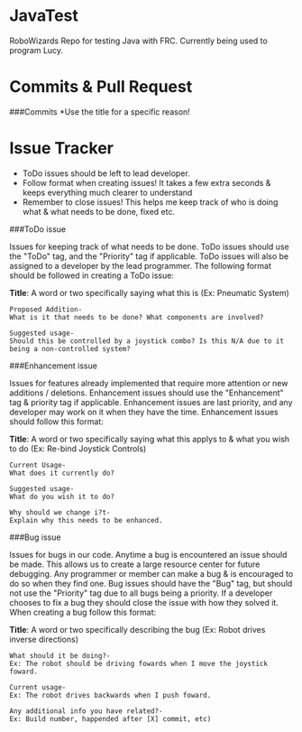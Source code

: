 JavaTest
========
RoboWizards Repo for testing Java with FRC. Currently being used to program Lucy.


Commits & Pull Request
========
###Commits
*Use the title for a specific reason! 


Issue Tracker
========
* ToDo issues should be left to lead developer.
* Follow format when creating issues! It takes a few extra seconds & keeps everything much clearer to understand
* Remember to close issues! This helps me keep track of who is doing what & what needs to be done, fixed etc.

###ToDo issue

Issues for keeping track of what needs to be done. ToDo issues should use the "ToDo" tag, and the "Priority" tag if applicable. ToDo issues will also be assigned to a developer by the lead programmer. The following format should be followed in creating a ToDo issue:

**Title**: A word or two specifically saying what this is (Ex: Pneumatic System)
```
Proposed Addition-
What is it that needs to be done? What components are involved?

Suggested usage-
Should this be controlled by a joystick combo? Is this N/A due to it being a non-controlled system?
```

###Enhancement issue

Issues for features already implemented that require more attention or new additions / deletions. Enhancement issues should use the "Enhancement" tag & priority tag if applicable. Enhancement issues are last priority, and any developer may work on it when they have the time. Enhancement issues should follow this format: 

**Title**: A word or two specifically saying what this applys to & what you wish to do (Ex: Re-bind Joystick Controls)
```
Current Usage-
What does it currently do?

Suggested usage-
What do you wish it to do?

Why should we change i?t-
Explain why this needs to be enhanced.
```

###Bug issue

Issues for bugs in our code. Anytime a bug is encountered an issue should be made. This allows us to create a large resource center for future debugging. Any programmer or member can make a bug & is encouraged to do so when they find one. Bug issues should have the "Bug" tag, but should not use the "Priority" tag due to all bugs being a priority. If a developer chooses to fix a bug they should close the issue with how they solved it. When creating a bug follow this format:

**Title**: A word or two specifically describing the bug (Ex: Robot drives inverse directions)
```
What should it be doing?-
Ex: The robot should be driving fowards when I move the joystick foward.

Current usage-
Ex: The robot drives backwards when I push foward.

Any additional info you have related?-
Ex: Build number, happended after [X] commit, etc)
```

